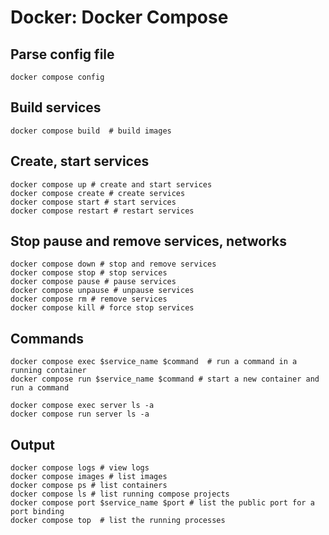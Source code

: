 # Docker: Docker Compose

## Parse config file

```shell
docker compose config
```

## Build services

```shell
docker compose build  # build images
```

## Create, start services

```shell
docker compose up # create and start services
docker compose create # create services
docker compose start # start services
docker compose restart # restart services
```

## Stop pause and remove services, networks

```shell
docker compose down # stop and remove services
docker compose stop # stop services
docker compose pause # pause services
docker compose unpause # unpause services
docker compose rm # remove services
docker compose kill # force stop services
```

## Commands

```shell
docker compose exec $service_name $command  # run a command in a running container
docker compose run $service_name $command # start a new container and run a command

docker compose exec server ls -a
docker compose run server ls -a
```

## Output

```shell
docker compose logs # view logs
docker compose images # list images
docker compose ps # list containers
docker compose ls # list running compose projects
docker compose port $service_name $port # list the public port for a port binding
docker compose top  # list the running processes
```
